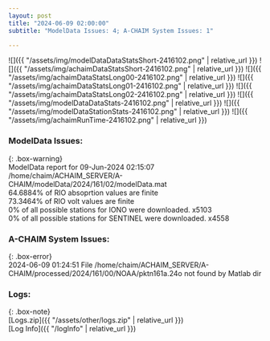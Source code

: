 ```yaml
---
layout: post
title: "2024-06-09 02:00:00"
subtitle: "ModelData Issues: 4; A-CHAIM System Issues: 1"

---
```


![]({{ "/assets/img/modelDataDataStatsShort-2416102.png" | relative_url }})
![]({{ "/assets/img/achaimDataStatsShort-2416102.png" | relative_url }})
![]({{ "/assets/img/achaimDataStatsLong00-2416102.png" | relative_url }})
![]({{ "/assets/img/achaimDataStatsLong01-2416102.png" | relative_url }})
![]({{ "/assets/img/achaimDataStatsLong02-2416102.png" | relative_url }})
![]({{ "/assets/img/modelDataDataStats-2416102.png" | relative_url }})
![]({{ "/assets/img/modelDataStationStats-2416102.png" | relative_url }})
![]({{ "/assets/img/achaimRunTime-2416102.png" | relative_url }})


### ModelData Issues:  
  
{: .box-warning}  
 ModelData report for 09-Jun-2024 02:15:07   
 /home/chaim/ACHAIM_SERVER/A-CHAIM/modelData/2024/161/02/modelData.mat   
 64.6884% of RIO absoprtion values are finite   
 73.3464% of RIO volt values are finite   
 0% of all possible stations for IONO were downloaded. x5103   
 0% of all possible stations for SENTINEL were downloaded. x4558   
  
### A-CHAIM System Issues:  
  
{: .box-error}  
2024-06-09 01:24:51 File /home/chaim/ACHAIM_SERVER/A-CHAIM/processed/2024/161/00/NOAA/pktn161a.24o not found by Matlab dir  

### Logs:  
  
{: .box-note}  
[Logs.zip]({{ "/assets/other/logs.zip" | relative_url }})  
[Log Info]({{ "/logInfo" | relative_url }})  
